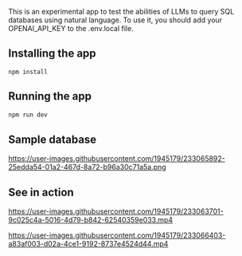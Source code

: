 This is an experimental app to test the abilities of LLMs to query SQL databases using natural language.
To use it, you should add your OPENAI_API_KEY to the .env.local file.

## Installing the app

```bash!
npm install
```

## Running the app

```bash
npm run dev
```

## Sample database
https://user-images.githubusercontent.com/1945179/233065892-25edda54-01a2-467d-8a72-b96a30c71a5a.png

## See in action
https://user-images.githubusercontent.com/1945179/233063701-9c025c4a-5016-4d79-b842-62540359e033.mp4

https://user-images.githubusercontent.com/1945179/233066403-a83af003-d02a-4ce1-9192-8737e4524d44.mp4

